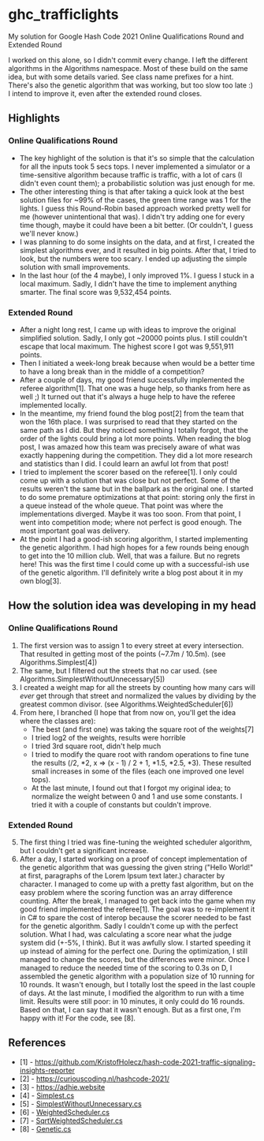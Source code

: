 # ghc_trafficlights
My solution for Google Hash Code 2021 Online Qualifications Round and Extended Round

I worked on this alone, so I didn't commit every change. I left the different algorithms in the Algorithms namespace. Most of these build on the same idea, but with some details varied. See class name prefixes for a hint. There's also the genetic algorithm that was working, but too slow too late :) I intend to improve it, even after the extended round closes.

## Highlights

### Online Qualifications Round

 - The key highlight of the solution is that it's so simple that the calculation for all the inputs took 5 secs tops. I never implemented a simulator or a time-sensitive algorithm because traffic is traffic, with a lot of cars (I didn't even count them); a probabilistic solution was just enough for me.
 - The other interesting thing is that after taking a quick look at the best solution files for ~99% of the cases, the green time range was 1 for the lights. I guess this Round-Robin based approach worked pretty well for me (however unintentional that was). I didn't try adding one for every time though, maybe it could have been a bit better. (Or couldn't, I guess we'll never know.)
 - I was planning to do some insights on the data, and at first, I created the simplest algorithms ever, and it resulted in big points. After that, I tried to look, but the numbers were too scary. I ended up adjusting the simple solution with small improvements.
 - In the last hour (of the 4 maybe), I only improved 1%. I guess I stuck in a local maximum. Sadly, I didn't have the time to implement anything smarter. The final score was 9,532,454 points.

### Extended Round

 - After a night long rest, I came up with ideas to improve the original simplified solution. Sadly, I only got ~20000 points plus. I still couldn't escape that local maximum. The highest score I got was 9,551,911 points.
 - Then I initiated a week-long break because when would be a better time to have a long break than in the middle of a competition?
 - After a couple of days, my good friend successfully implemented the referee algorithm[1]. That one was a huge help, so thanks from here as well ;) It turned out that it's always a huge help to have the referee implemented locally.
 - In the meantime, my friend found the blog post[2] from the team that won the 16th place. I was surprised to read that they started on the same path as I did. But they noticed something I totally forgot, that the order of the lights could bring a lot more points. When reading the blog post, I was amazed how this team was precisely aware of what was exactly happening during the competition. They did a lot more research and statistics than I did. I could learn an awful lot from that post!
 - I tried to implement the scorer based on the referee[1]. I only could come up with a solution that was close but not perfect. Some of the results weren't the same but in the ballpark as the original one. I started to do some premature optimizations at that point: storing only the first in a queue instead of the whole queue. That point was where the implementations diverged. Maybe it was too soon. From that point, I went into competition mode; where not perfect is good enough. The most important goal was delivery.
 - At the point I had a good-ish scoring algorithm, I started implementing the genetic algorithm. I had high hopes for a few rounds being enough to get into the 10 million club. Well, that was a failure. But no regrets here! This was the first time I could come up with a successful-ish use of the genetic algorithm. I'll definitely write a blog post about it in my own blog[3].


## How the solution idea was developing in my head

### Online Qualifications Round

 1. The first version was to assign 1 to every street at every intersection. That resulted in getting most of the points (~7.7m / 10.5m). (see Algorithms.Simplest[4])
 2. The same, but I filtered out the streets that no car used. (see Algorithms.SimplestWithoutUnnecessary[5])
 3. I created a weight map for all the streets by counting how many cars will *ever* get through that street and normalized the values by dividing by the greatest common divisor. (see Algorithms.WeightedScheduler[6])
 4. From here, I branched (I hope that from now on, you'll get the idea where the classes are):
     - The best (and first one) was taking the square root of the weights[7]
     - I tried log2 of the weights, results were horrible
     - I tried 3rd square root, didn't help much
     - I tried to modify the quare root with random operations to fine tune the results (/2, \*2, x => (x - 1) / 2 + 1, \*1.5, \*2.5, \*3). These resulted small increases in some of the files (each one improved one level tops).
     - At the last minute, I found out that I forgot my original idea; to normalize the weight between 0 and 1 and use some constants. I tried it with a couple of constants but couldn't improve.

### Extended Round

5. The first thing I tried was fine-tuning the weighted scheduler algorithm, but I couldn't get a significant increase.
6. After a day, I started working on a proof of concept implementation of the genetic algorithm that was guessing the given string ("Hello World!" at first, paragraphs of the Lorem Ipsum text later.) character by character. I managed to come up with a pretty fast algorithm, but on the easy problem where the scoring function was an array difference counting.
   After the break, I managed to get back into the game when my good friend implemented the referee[1]. The goal was to re-implement it in C# to spare the cost of interop because the scorer needed to be fast for the genetic algorithm. Sadly I couldn't come up with the perfect solution. What I had, was calculating a score near what the judge system did (+-5%, I think). But it was awfully slow. I started speeding it up instead of aiming for the perfect one. During the optimization, I still managed to change the scores, but the differences were minor.
   Once I managed to reduce the needed time of the scoring to 0.3s on D, I assembled the genetic algorithm with a population size of 10 running for 10 rounds. It wasn't enough, but I totally lost the speed in the last couple of days.
   At the last minute, I modified the algorithm to run with a time limit. Results were still poor: in 10 minutes, it only could do 16 rounds. Based on that, I can say that it wasn't enough. But as a first one, I'm happy with it! For the code, see [8].


## References

 - [1] - https://github.com/KristofHolecz/hash-code-2021-traffic-signaling-insights-reporter
 - [2] - https://curiouscoding.nl/hashcode-2021/
 - [3] - https://adhie.website
 - [4] - [Simplest.cs](https://github.com/adhie1337/ghc_trafficlights/blob/main/src/TrafficLights.Console/Algorithms/Simplest.cs)
 - [5] - [SimplestWithoutUnnecessary.cs](https://github.com/adhie1337/ghc_trafficlights/blob/main/src/TrafficLights.Console/Algorithms/SimplestWithoutUnnecessary.cs)
 - [6] - [WeightedScheduler.cs](https://github.com/adhie1337/ghc_trafficlights/blob/main/src/TrafficLights.Console/Algorithms/WeightedScheduler.cs)
 - [7] - [SqrtWeightedScheduler.cs](https://github.com/adhie1337/ghc_trafficlights/blob/main/src/TrafficLights.Console/Algorithms/SqrtWeightedScheduler.cs)
 - [8] - [Genetic.cs](https://github.com/adhie1337/ghc_trafficlights/blob/main/src/TrafficLights.Console/Algorithms/Genetic.cs)
